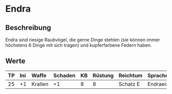 # Endra

## Beschreibung

Endra sind riesige Raubvögel, die gerne Dinge stehlen \(sie können immer höchstens 6 Dinge mit sich tragen\) und kupferfarbene Federn haben.

## Werte

| TP | Ini | Waffe | Schaden | KB | Rüstung | Reichtum | Sprache | Besonderes | SG |
| :--- | :--- | :--- | :--- | :--- | :--- | :--- | :--- | :--- | :--- |
| 25 | +1 | Krallen | +1 | 8 | 8 | Schatz E | Endraeisch | Fliegend | 5 |

